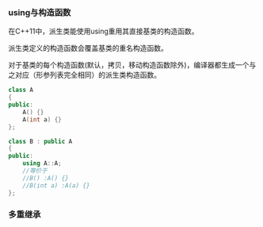 ### using与构造函数
在C++11中，派生类能使用using重用其直接基类的构造函数。

派生类定义的构造函数会覆盖基类的重名构造函数。

对于基类的每个构造函数(默认，拷贝，移动构造函数除外)，编译器都生成一个与之对应（形参列表完全相同）的派生类构造函数。
```C++
class A
{
public:
    A() {}
    A(int a) {}
};

class B : public A
{
public:
    using A::A;
    //等价于
    //B() :A() {}
    //B(int a) :A(a) {}
};
```


### 多重继承